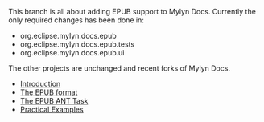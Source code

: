 This branch is all about adding EPUB support to Mylyn Docs. Currently the only required changes has been done in:

* org.eclipse.mylyn.docs.epub
* org.eclipse.mylyn.docs.epub.tests
* org.eclipse.mylyn.docs.epub.ui

The other projects are unchanged and recent forks of Mylyn Docs.

* [Introduction](org.eclipse.mylyn.docs.epub.ui/help/introduction.textile)
* [The EPUB format](org.eclipse.mylyn.docs.epub.ui/help/epub-format.textile)
* [The EPUB ANT Task](org.eclipse.mylyn.docs.epub.ui/help/epub-ant-task.textile)
* [Practical Examples](org.eclipse.mylyn.docs.epub.ui/help/examples.textile)